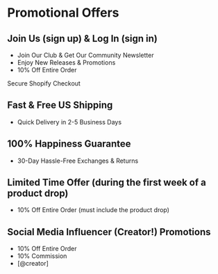 # Promotional Offers

## Join Us (sign up) & Log In (sign in)

* Join Our Club & Get Our Community Newsletter
* Enjoy New Releases & Promotions  
* 10% Off Entire Order

Secure Shopify Checkout

## Fast & Free US Shipping

* Quick Delivery in 2-5 Business Days

## 100% Happiness Guarantee

* 30-Day Hassle-Free Exchanges & Returns

## Limited Time Offer (during the first week of a product drop)

* 10% Off Entire Order (must include the product drop)

## Social Media Influencer (Creator\!) Promotions

* 10% Off Entire Order  
* 10% Commission  
* \[@creator\]
